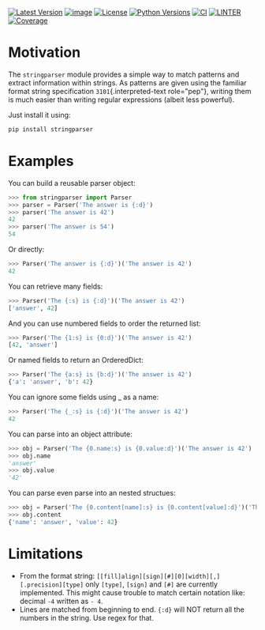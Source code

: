 [![Latest Version](https://img.shields.io/pypi/v/stringparser.svg)](https://pypi.python.org/pypi/stringparser)
[![image](https://img.shields.io/badge/code%20style-black-000000.svg)](https://github.com/python/black)
[![License](https://img.shields.io/pypi/l/stringparser.svg)](https://pypi.python.org/pypi/stringparser)
[![Python Versions](https://img.shields.io/pypi/pyversions/stringparser.svg)](https://pypi.python.org/pypi/stringparser)
[![CI](https://github.com/hgrecco/stringparser/workflows/CI/badge.svg)](https://github.com/hgrecco/stringparser/actions?query=workflow%3ACI)
[![LINTER](https://github.com/hgrecco/stringparser/workflows/Lint/badge.svg)](https://github.com/hgrecco/stringparser/actions?query=workflow%3ALint)
[![Coverage](https://coveralls.io/repos/github/hgrecco/stringparser/badge.svg?branch=master)](https://coveralls.io/github/hgrecco/stringparser?branch=master)

# Motivation

The `stringparser` module provides a simple way to match patterns and
extract information within strings. As patterns are given using the
familiar format string specification `3101`{.interpreted-text
role="pep"}, writing them is much easier than writing regular
expressions (albeit less powerful).

Just install it using:

```bash
pip install stringparser
```

# Examples

You can build a reusable parser object:

```python
>>> from stringparser import Parser
>>> parser = Parser('The answer is {:d}')
>>> parser('The answer is 42')
42
>>> parser('The answer is 54')
54
```

Or directly:

```python
>>> Parser('The answer is {:d}')('The answer is 42')
42
```

You can retrieve many fields:

```python
>>> Parser('The {:s} is {:d}')('The answer is 42')
['answer', 42]
```

And you can use numbered fields to order the returned list:

```python
>>> Parser('The {1:s} is {0:d}')('The answer is 42')
[42, 'answer']
```

Or named fields to return an OrderedDict:

```python
>>> Parser('The {a:s} is {b:d}')('The answer is 42')
{'a': 'answer', 'b': 42}
```

You can ignore some fields using _ as a name:

```python
>>> Parser('The {_:s} is {:d}')('The answer is 42')
42
```

You can parse into an object attribute:

```python
>>> obj = Parser('The {0.name:s} is {0.value:d}')('The answer is 42')
>>> obj.name
'answer'
>>> obj.value
'42'
```

You can parse even parse into an nested structues:

```python
>>> obj = Parser('The {0.content[name]:s} is {0.content[value]:d}')('The answer is 42')
>>> obj.content
{'name': 'answer', 'value': 42}
```

# Limitations

- From the format string:
  `[[fill]align][sign][#][0][width][,][.precision][type]`
  only `[type]`, `[sign]` and `[#]` are
  currently implemented. This might cause trouble to match certain
  notation like: decimal `-4` written as `- 4`.
- Lines are matched from beginning to end. `{:d}` will NOT return all
  the numbers in the string. Use regex for that.
